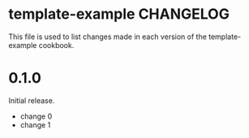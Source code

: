 # template-example CHANGELOG

This file is used to list changes made in each version of the template-example cookbook.

# 0.1.0

Initial release.

- change 0
- change 1

